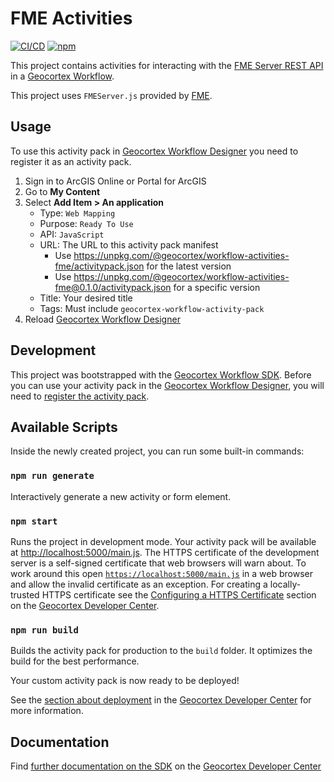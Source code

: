 # FME Activities

[![CI/CD](https://github.com/geocortex/workflow-activities-fme/workflows/CI/CD/badge.svg)](https://github.com/geocortex/workflow-activities-fme/actions)
[![npm](https://img.shields.io/npm/v/@geocortex/workflow-activities-fme)](https://www.npmjs.com/package/@geocortex/workflow-activities-fme)

This project contains activities for interacting with the [FME Server REST API](https://docs.safe.com/fme/html/FME_REST/apidoc/v3/) in a [Geocortex Workflow](https://www.geocortex.com/products/geocortex-workflow/).

This project uses `FMEServer.js` provided by [FME](https://playground.fmeserver.com/javascript/javascript-library/get-the-library/).

## Usage

To use this activity pack in [Geocortex Workflow Designer](https://apps.geocortex.com/workflow/designer/) you need to register it as an activity pack.

1. Sign in to ArcGIS Online or Portal for ArcGIS
1. Go to **My Content**
1. Select **Add Item > An application**
    - Type: `Web Mapping`
    - Purpose: `Ready To Use`
    - API: `JavaScript`
    - URL: The URL to this activity pack manifest
        - Use https://unpkg.com/@geocortex/workflow-activities-fme/activitypack.json for the latest version
        - Use https://unpkg.com/@geocortex/workflow-activities-fme@0.1.0/activitypack.json for a specific version
    - Title: Your desired title
    - Tags: Must include `geocortex-workflow-activity-pack`
1. Reload [Geocortex Workflow Designer](https://apps.geocortex.com/workflow/designer/)

## Development

This project was bootstrapped with the [Geocortex Workflow SDK](https://github.com/geocortex/vertigis-workflow-sdk). Before you can use your activity pack in the [Geocortex Workflow Designer](https://apps.geocortex.com/workflow/designer/), you will need to [register the activity pack](https://developers.geocortex.com/docs/workflow/sdk-web-overview#register-the-activity-pack).

## Available Scripts

Inside the newly created project, you can run some built-in commands:

### `npm run generate`

Interactively generate a new activity or form element.

### `npm start`

Runs the project in development mode. Your activity pack will be available at [http://localhost:5000/main.js](http://localhost:5000/main.js). The HTTPS certificate of the development server is a self-signed certificate that web browsers will warn about. To work around this open [`https://localhost:5000/main.js`](https://localhost:5000/main.js) in a web browser and allow the invalid certificate as an exception. For creating a locally-trusted HTTPS certificate see the [Configuring a HTTPS Certificate](https://developers.geocortex.com/docs/workflow/sdk-web-overview/#configuring-a-https-certificate) section on the [Geocortex Developer Center](https://developers.geocortex.com/docs/workflow/overview/).

### `npm run build`

Builds the activity pack for production to the `build` folder. It optimizes the build for the best performance.

Your custom activity pack is now ready to be deployed!

See the [section about deployment](https://developers.geocortex.com/docs/workflow/sdk-web-overview/#deployment) in the [Geocortex Developer Center](https://developers.geocortex.com/docs/workflow/overview/) for more information.

## Documentation

Find [further documentation on the SDK](https://developers.geocortex.com/docs/workflow/sdk-web-overview/) on the [Geocortex Developer Center](https://developers.geocortex.com/docs/workflow/overview/)
